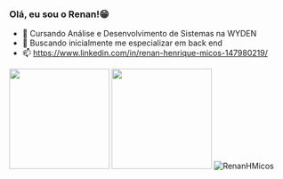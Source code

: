 ### Olá, eu sou o Renan!😁

- 🌱 Cursando Análise e Desenvolvimento de Sistemas na WYDEN
- 🤔 Buscando inicialmente me especializar em back end
- 📫 https://www.linkedin.com/in/renan-henrique-micos-147980219/

<div>
    <img height="180cm" src="https://github-readme-stats.vercel.app/api?username=RenanHMicos&show_icons=true&theme=dracula&include_all_commits=true&count_private=true"/>
    <img height="180cm" src="https://github-readme-stats.vercel.app/api/top_langs/?username=RenanHMicos&layout=compact&langs_count=168&theme=dark"/>
    <img src="https://komarev.com/ghpvc/?username=RenanHMicos&color=red" alt="RenanHMicos"/>
    </div>
